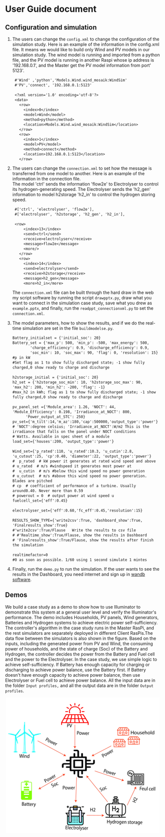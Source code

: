 # User Guide document 
## Configuration and simulation
1. The users can change the `config.xml` to change the configuration of the simulation study.
   Here is an example of the information in the config.xml file. 
   It means we would like to build only Wind and PV models in our simulation study. 
   The wind model is running and imported from a python file, and the PV model is running in another Raspi whose ip address is '192.168.0.1', 
   and the Master get the PV model information from port' 5123'.
   ```
    #'Wind' ,'python','Models.Wind.wind_mosaik:WindSim'
    #'PV','connect', '192.168.0.1:5123'
    
    <?xml version='1.0' encoding='utf-8'?>
    <data>
      <row>
        <index>0</index>
        <model>Wind</model>
        <method>python</method>
        <location>Models.Wind.wind_mosaik:WindSim</location>
      </row>
      <row>
        <index>1</index>
        <model>PV</model>
        <method>connect</method>
        <location>192.168.0.1:5123</location>
      </row>
   ```
   
2. The users can change the `connection.xml` to set how the message is transferred from one model to another. 
   Here is an example of the information in the connection file.  
   The model 'ctrl' sends the information 'flow2e' to Electrolyser to control its hydrogen-generating speed. 
   The Electrolyser sends the 'h2_gen' information to model h2storage 'h2_in' to control the hydrogen storing speed.
   ```
    #['ctrl', 'electrolyser', 'flow2e'],
    #['electrolyser', 'h2storage', 'h2_gen', 'h2_in'],
    
    <row>
        <index>13</index>
        <send>ctrl</send>
        <receive>electrolyser</receive>
        <message>flow2e</message>
        <more/>
      </row>
      <row>
        <index>14</index>
        <send>electrolyser</send>
        <receive>h2storage</receive>
        <message>h2_gen</message>
        <more>h2_in</more>
   ```
   The `connection.xml` file can be built through the hard draw in the web my script software by running the script `drawpptx.py`, draw what you want to connect in the simulation case study, 
   save what you drew as `example.pptx`, and finally, run the `readppt_connectionxml.py` to set the `connection.xml`.
3. The model parameters, how to show the results, and if we do the real-time simulation are set in the file `buildmodelse.py`.
	```
	Battery_initialset = {'initial_soc': 20}
	Battery_set = {'max_p': 500, 'min_p': -500, 'max_energy': 500,
		    'charge_efficiency': 0.9, 'discharge_efficiency': 0.9,
		    'soc_min': 10, 'soc_max': 90, 'flag': 0, 'resolution': 15}  #p in kW
	#Set flag as 1 to show fully discharged state; -1 show fully charged,0 show ready to charge and discharge

	h2storage_initial = {'initial_soc': 20}
	h2_set = {'h2storage_soc_min': 10, 'h2storage_soc_max': 90, 'max_h2': 200, 'min_h2': -200, 'flag': -1}
	#max_h2 in kWh; flag as 1 to show fully discharged state; -1 show fully charged,0 show ready to charge and discharge

	pv_panel_set ={'Module_area': 1.26, 'NOCT': 44, 'Module_Efficiency': 0.198, 'Irradiance_at_NOCT': 800,
		  'Power_output_at_STC': 250}
	pv_set={'m_tilt':14,'m_az':180,'cap':500000,'output_type':'power'}
	# 'NOCT':degree celsius; 'Irradiance_at_NOCT':W/m2 This is the irradiance that falls on the panel under NOCT conditions
	# Watts. Available in spec sheet of a module
	load_set={'houses':200, 'output_type':'power'}

	Wind_set={'p_rated':110, 'u_rated':10.3, 'u_cutin':2.8, 'u_cutout':25, 'cp':0.40, 'diameter':22, 'output_type':'power'}
	#  p_rated  # kW power it generates at rated wind speed and above
	# u_rated  # m/s #windspeed it generates most power at
	#  u_cutin  # m/s #below this wind speed no power generation
	# u_cutout  # m/s #above this wind speed no power generation. Blades are pitched
	# cp  # coefficient of performance of a turbine. Usually around0.40. Never more than 0.59
	# powerout = 0  # output power at wind speed u
	fuelcell_set={'eff':0.45}

	electrolyser_set={'eff':0.60,'fc_eff':0.45,'resolution':15}

	RESULTS_SHOW_TYPE={'write2csv':True, 'dashboard_show':True, 'Finalresults_show':True}
	#'write2csv':True/Flause   Write the results to csv file
	# #'Realtime_show':True/Flause, show the results in Dashboard
	# 'Finalresults_show':True/Flause, show the results after finish the simulation

	realtimefactor=0
	#0 as soon as possible. 1/60 using 1 second simulate 1 mintes
	```
5. Finally, run the `demo.py` to run the simulation. If the user wants to see the results in the Dashboard, you need internet and sign up in [wandb software](https://wandb.ai/site).


## Demos
We build a case study as a demo to show how to use Illuminator to demonstrate this system at
a general user level and verify the Illuminator's performance. The demo includes Households,
PV panels, Wind generators, Batteries and Hydrogen systems
to achieve electric power self-sufficiency. The controller's
algorithm in the case study runs in the Master RasPi, and
the rest simulators are separately deployed in different Client
RasPis.The data flow between the simulators is also shown in
the figure. Based on the inputs, including the generated power
from PV and Wind, the consuming power of households, and
the state of charge (Soc) of the Battery and Hydrogen, the
controller decides the power from the Battery and Fuel cell
and the power to the Electrolyser. In the case study, we use
simple logic to achieve self-sufficiency. If Battery has enough
capacity for charging or discharging to achieve power balance,
use the Battery first. If Battery doesn't have enough capacity
to achieve power balance, then use Electrolyser or Fuel cell
to achieve power balance. All the input data are in the folder `Input profiles,` and all the output data are in the folder `Output profiles`.

<div align="center">
	<img align="center" src="docs/Figure/case study.jpg" width="500">
</div>
